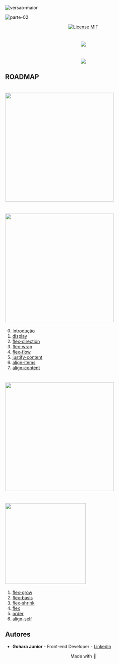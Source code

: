 ![versao-maior](https://user-images.githubusercontent.com/57417305/80772249-6fe01600-8b2c-11ea-8926-c8c969dfa8c8.gif)

![parte-02](https://user-images.githubusercontent.com/57417305/80775418-efbeae00-8b35-11ea-97b0-7eba5ac0bff1.gif)

<p align="center">
  <a href="https://opensource.org/licenses/MIT">
    <img src="https://img.shields.io/badge/License-MIT-blue.svg" alt="License MIT">
  </a>
</p>

<h1 align="center">
  <img src="https://user-images.githubusercontent.com/57417305/80855949-faec0980-8c1b-11ea-9f74-72dde422b92b.gif" />
</h1>

<h1 align="center">
  <img src="https://user-images.githubusercontent.com/57417305/80778043-77f48180-8b3d-11ea-8c94-bfbd472b30cf.gif" />
</h1>

## ROADMAP

<h1 align="">
  <img width="350" src="https://user-images.githubusercontent.com/57417305/80914099-d4af9200-8d1f-11ea-8d67-9813b557f375.png" />
</h1>


<h1 align="">
  <img width="350" src="https://user-images.githubusercontent.com/57417305/80865644-23e2bd80-8c61-11ea-9d92-9fea90c896f6.gif" />
</h1>

0. [Introdução](/1-Flex-Container/0-Introdução.md)
1. [display](/1-Flex-Container/1-Display.md)
2. [flex-direction](/1-Flex-Container/2-Flex-Direction.md)
3. [flex-wrap](/1-Flex-Container/3-Flex-Wrap.md)
4. [flex-flow](/1-Flex-Container/4-Flex-Flow.md)
5. [justify-content](/1-Flex-Container/5-Justify-Content.md)
6. [align-items](/1-Flex-Container/6-Align-Items.md)
7. [align-content](/1-Flex-Container/7-Align-Content.md)


<h1 align="">
  <img width="350" src="https://user-images.githubusercontent.com/57417305/80914155-2526ef80-8d20-11ea-8d15-92f070f6e59c.png" />
</h1>

<h1 align="">
  <img width="260" src="https://user-images.githubusercontent.com/57417305/80866758-dd905d00-8c66-11ea-9cdd-8c0c3e628a4e.gif" />
</h1>

1. [flex-grow](/2-Flex-Items/1-Flex-Grow.md)
2. [flex-basis](/2-Flex-Items/2-Flex-Basis.md)
3. [flex-shrink](/2-Flex-Items/3-Flex-Shrink.md)
4. [flex](/2-Flex-Items/4-Flex.md)
5. [order](/2-Flex-Items/5-Order.md)
6. [align-self](/2-Flex-Items/6-Align-Self.md)

## Autores

- **Gohara Junior** - Front-end Developer - [LinkedIn](https://www.linkedin.com/in/goharajunior/)

<p align="center">Made with 💜</p>
